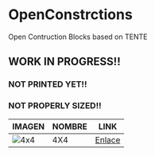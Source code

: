 # OpenConstrctions
Open Contruction Blocks based on TENTE

## WORK IN PROGRESS!!
### NOT PRINTED YET!!
### NOT PROPERLY SIZED!!

|IMAGEN|NOMBRE|LINK|
|------|------|----|
|![4x4](https://github.com/lobotic/OpenC/blob/master/4x4/OpenC.jpg)| 4X4 |[Enlace](https://github.com/lobotic/OpenC/tree/master/4x4)|
